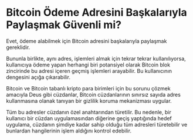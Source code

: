 # Bitcoin Ödeme Adresini Başkalarıyla Paylaşmak Güvenli mi?

Evet, ödeme alabilmek için Bitcoin adresini başkalarıyla paylaşmak gereklidir.

Bununla birlikte, aynı adres, işlemleri almak için tekrar tekrar kullanılıyorsa, kullanıcıya ödeme yapan herhangi biri potansiyel olarak Bitcoin blok zincirinde bu adresi içeren geçmiş işlemleri arayabilir. Bu kullanıcının dengesini açığa çıkarabilir.

Bitcoin ve Bitcoin tabanlı kripto para birimleri için bu sorunu çözmek amacıyla Deus gibi cüzdanlar, Bitcoin cüzdanlarının sınırsız sayıda adres kullanmasına olanak tanıyan bir gizlilik koruma mekanizması uygular.

Tüm bu adresler cüzdanın özel anahtarından türetilir. Bu nedenle, bir kullanıcı bir cüzdan uygulamasından diğerine geçiş yaptığında hedef uygulama, cüzdanın şimdiye kadar sahip olduğu tüm adresleri türetebilir ve bunlardan hangilerinin işlem aldığını kontrol edebilir.